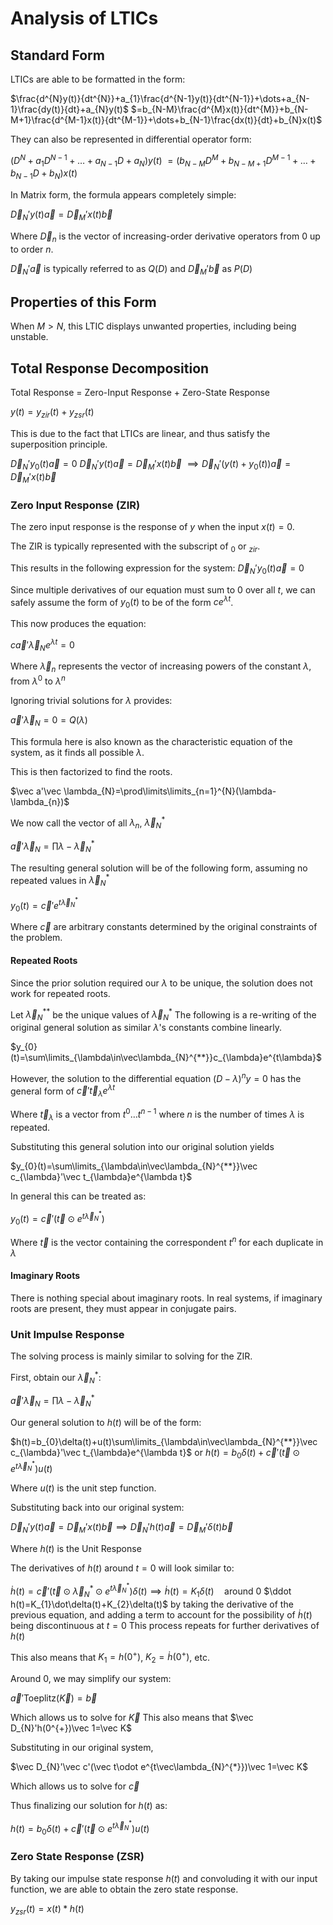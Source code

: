 # Analysis of LTICs

## Standard Form

LTICs are able to be formatted in the form:

$\frac{d^{N}y(t)}{dt^{N}}+a_{1}\frac{d^{N-1}y(t)}{dt^{N-1}}+\dots+a_{N-1}\frac{dy(t)}{dt}+a_{N}y(t)$
$=b_{N-M}\frac{d^{M}x(t)}{dt^{M}}+b_{N-M+1}\frac{d^{M-1}x(t)}{dt^{M-1}}+\dots+b_{N-1}\frac{dx(t)}{dt}+b_{N}x(t)$

They can also be represented in differential operator form:

$(D^{N}+a_{1}D^{N-1}+\dots+a_{N-1}D+a_{N})y(t)$
$=(b_{N-M}D^{M}+b_{N-M+1}D^{M-1}+\dots+b_{N-1}D+b_{N})x(t)$

In Matrix form, the formula appears completely simple:

$\vec D_{N}'y(t)\vec a=\vec D_{M}'x(t)\vec b$

Where $\vec D_{n}$ is the vector of increasing-order derivative operators from $0$ up to order $n$.

$\vec D_{N}'\vec a$ is typically referred to as $Q(D)$ and $\vec D_{M}'\vec b$ as $P(D)$

## Properties of this Form

When $M>N$, this LTIC displays unwanted properties, including being unstable.

## Total Response Decomposition

Total Response = Zero-Input Response + Zero-State Response

$y(t)=y_{zir}(t)+y_{zsr}(t)$

This is due to the fact that LTICs are linear, and thus satisfy the superposition principle.

$\vec D_{N}'y_{0}(t)\vec a=0$
$\vec D_{N}'y(t)\vec a=\vec D_{M}'x(t)\vec b$
$\implies\vec D_{N}'(y(t)+y_{0}(t))\vec a=\vec D_{M}'x(t)\vec b$

### Zero Input Response (ZIR)

The zero input response is the response of $y$ when the input $x(t)=0$.

The ZIR is typically represented with the subscript of $_{0}$ or $_{zir}$.

This results in the following expression for the system:
$\vec D_{N}'y_{0}(t)\vec a=0$

Since multiple derivatives of our equation must sum to $0$ over all $t$, we can safely assume the form of $y_{0}(t)$ to be of the form $ce^{\lambda t}$.

This now produces the equation:

$c\vec a'\vec\lambda_{N}e^{\lambda t}=0$

Where $\vec \lambda_{n}$ represents the vector of increasing powers of the constant $\lambda$, from $\lambda^{0}$ to $\lambda^{n}$

Ignoring trivial solutions for $\lambda$ provides:

$\vec a'\vec\lambda_{N}=0=Q(\lambda)$

This formula here is also known as the characteristic equation of the system, as it finds all possible $\lambda$.

This is then factorized to find the roots.

$\vec a'\vec \lambda_{N}=\prod\limits\limits_{n=1}^{N}(\lambda-\lambda_{n})$

We now call the vector of all $\lambda_{n}$, $\vec \lambda_{N}^{*}$

$\vec a'\vec\lambda_{N}=\prod\lambda-\vec\lambda_{N}^{*}$

The resulting general solution will be of the following form, assuming no repeated values in $\vec\lambda_{N}^{*}$

$y_{0}(t)=\vec c'e^{t\vec\lambda_{N}^{*}}$

Where $\vec c$ are arbitrary constants determined by the original constraints of the problem.

#### Repeated Roots

Since the prior solution required our $\lambda$ to be unique, the solution does not work for repeated roots.

Let $\vec\lambda_{N}^{**}$ be the unique values of $\vec\lambda_{N}^{*}$
The following is a re-writing of the original general solution as similar $\lambda$'s constants combine linearly.

$y_{0}(t)=\sum\limits_{\lambda\in\vec\lambda_{N}^{**}}c_{\lambda}e^{t\lambda}$

However, the solution to the differential equation $(D-\lambda)^{n}y=0$ has the general form of $\vec c'\vec t_{\lambda}e^{\lambda t}$

Where $\vec t_{\lambda}$ is a vector from $t^{0}\dots t^{n-1}$ where $n$ is the number of times $\lambda$ is repeated.

Substituting this general solution into our original solution yields

$y_{0}(t)=\sum\limits_{\lambda\in\vec\lambda_{N}^{**}}\vec c_{\lambda}'\vec t_{\lambda}e^{\lambda t}$

In general this can be treated as:

$y_{0}(t)=\vec c'(\vec t\odot e^{t\vec\lambda_{N}^{*}})$

Where $\vec t$ is the vector containing the correspondent $t^{n}$ for each duplicate in $\lambda$

#### Imaginary Roots

There is nothing special about imaginary roots. In real systems, if imaginary roots are present, they must appear in conjugate pairs.

### Unit Impulse Response

The solving process is mainly similar to solving for the ZIR.

First, obtain our $\vec\lambda_{N}^{*}$:

$\vec a'\vec\lambda_{N}=\prod\lambda-\vec\lambda_{N}^{*}$

Our general solution to $h(t)$ will be of the form:

$h(t)=b_{0}\delta(t)+u(t)\sum\limits_{\lambda\in\vec\lambda_{N}^{**}}\vec c_{\lambda}'\vec t_{\lambda}e^{\lambda t}$ or $h(t)=b_{0}\delta(t)+\vec c'(\vec t\odot e^{t\vec\lambda_{N}^{*}})u(t)$

Where $u(t)$ is the unit step function.

Substituting back into our original system:

$\vec D_{N}'y(t)\vec a=\vec D_{M}'x(t)\vec b\implies\vec D_{N}'h(t)\vec a=\vec D_{M}'\delta(t)\vec b$

Where $h(t)$ is the Unit Response

The derivatives of $h(t)$ around $t=0$ will look similar to:

$\dot h(t)=\vec c'(\vec t\odot\vec\lambda_{N}^{*}\odot e^{t\vec\lambda_{N}^{*}})\delta(t)\implies\dot h(t)=K_{1}\delta(t)\quad\text{around 0}$
$\ddot h(t)=K_{1}\dot\delta(t)+K_{2}\delta(t)$ by taking the derivative of the previous equation, and adding a term to account for the possibility of $\dot h(t)$ being discontinuous at $t=0$
This process repeats for further derivatives of $h(t)$

This also means that $K_{1}=h(0^{+})$, $K_{2}=\dot h(0^{+})$, etc.

Around $0$, we may simplify our system:

$\vec a'\text{Toeplitz}(\vec K)=\vec b$

Which allows us to solve for $\vec K$
This also means that $\vec D_{N}'h(0^{+})\vec 1=\vec K$

Substituting in our original system,

$\vec D_{N}'\vec c'(\vec t\odot e^{t\vec\lambda_{N}^{*}})\vec 1=\vec K$

Which allows us to solve for $\vec c$

Thus finalizing our solution for $h(t)$ as:

$h(t)=b_{0}\delta(t)+\vec c'(\vec t\odot e^{t\vec\lambda_{N}^{*}})u(t)$

### Zero State Response (ZSR)

By taking our impulse state response $h(t)$ and convoluding it with our input function, we are able to obtain the zero state response.

$y_{zsr}(t)=x(t)*h(t)$
